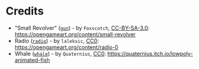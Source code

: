 # Credits
* "Small Revolver" ([`gun`](./gun/)) - by `Foxscotch`, [CC-BY-SA-3.0](<https://creativecommons.org/licenses/by-sa/3.0/>): <https://opengameart.org/content/small-revolver>
* Radio ([`radio`](./radio/)) - by `laleksic`, [CC0](<http://creativecommons.org/publicdomain/zero/1.0/>): <https://opengameart.org/content/radio-0>
* Whale ([`whale`](./whale/)) - by `Quaternius`, [CC0](<http://creativecommons.org/publicdomain/zero/1.0/>): <https://quaternius.itch.io/lowpoly-animated-fish>
